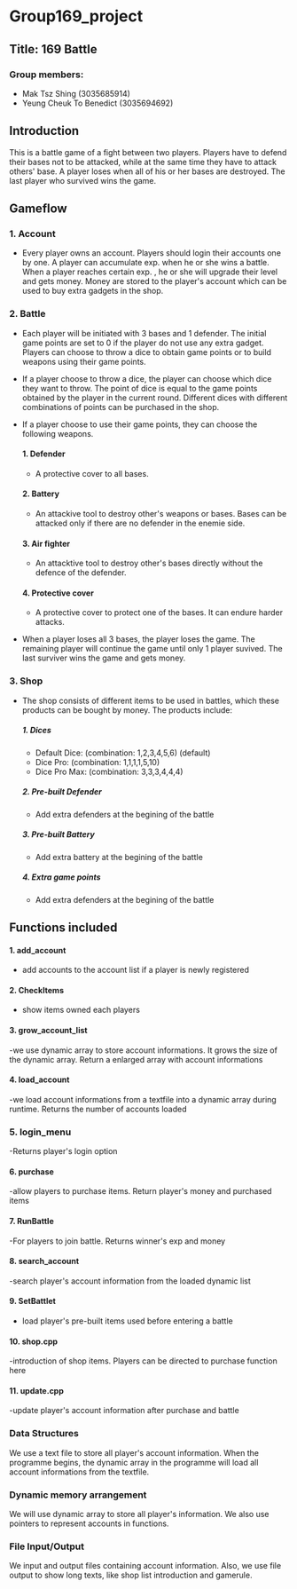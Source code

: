 # Group169_project
## Title: 169 Battle
### Group members: 
- Mak Tsz Shing (3035685914)
- Yeung Cheuk To Benedict (3035694692)

## Introduction
This is a battle game of a fight between two players. Players have to defend their bases not to be attacked, while at the same time they have to attack others' base. A player loses when all of his or her bases are destroyed. The last player who survived wins the game.

## Gameflow
### 1. Account
  - Every player owns an account. Players should login their accounts one by one. A player can accumulate exp. when he or she wins a battle. When a player reaches certain exp. , he or she will upgrade their level and gets money. Money are stored to the player's account which can be used to buy extra gadgets in the shop.

### 2. Battle
  - Each player will be initiated with 3 bases and 1 defender. The initial game points are set to 0 if the player do not use any extra gadget. Players can choose to throw a dice to obtain game points or to build weapons using their game points.
  - If a player choose to throw a dice, the player can choose which dice they want to throw. The point of dice is equal to the game points obtained by the player in the current round. Different dices with different combinations of points can be purchased in the shop.
  - If a player choose to use their game points, they can choose the following weapons.
  
    #### 1. Defender
      - A protective cover to all bases.
    #### 2. Battery
      - An attackive tool to destroy other's weapons or bases. Bases can be attacked only if there are no defender in the enemie side.
    #### 3. Air fighter
      - An attacktive tool to destroy other's bases directly without the defence of the defender.
    #### 4. Protective cover
      - A protective cover to protect one of the bases. It can endure harder attacks.
  
  - When a player loses all 3 bases, the player loses the game. The remaining player will continue the game until only 1 player suvived. The last surviver wins the game and gets money.

### 3. Shop
  - The shop consists of different items to be used in battles, which these products can be bought by money. The products include:
    ##### 1. Dices
      - Default Dice: (combination: 1,2,3,4,5,6) (default)
      - Dice Pro: (combination: 1,1,1,1,5,10)
      - Dice Pro Max: (combination: 3,3,3,4,4,4)
    ##### 2. Pre-built Defender
      - Add extra defenders at the begining of the battle
    ##### 3. Pre-built Battery
      - Add extra battery at the begining of the battle
    ##### 4. Extra game points
      - Add extra defenders at the begining of the battle

## Functions included
#### 1. add_account
  - add accounts to the account list if a player is newly registered 
 #### 2. CheckItems
  - show items owned each players 
 #### 3. grow_account_list
  -we use dynamic array to store account informations. It grows the size of the dynamic array. Return a enlarged array with account informations 
 #### 4. load_account
  -we load account informations from a textfile into a dynamic array during runtime. Returns the number of accounts loaded
 ### 5. login_menu
  -Returns player's login option
 #### 6. purchase
  -allow players to purchase items. Return player's money and purchased items
 #### 7. RunBattle
  -For players to join battle. Returns winner's exp and money
 #### 8. search_account
  -search player's account information from the loaded dynamic list
 #### 9. SetBattlet
  - load player's pre-built items used before entering a battle
 #### 10. shop.cpp
  -introduction of shop items. Players can be directed to purchase function here
 #### 11. update.cpp
  -update player's account information after purchase and battle

### Data Structures
We use a text file to store all player's account information. When the programme begins, the dynamic array in the programme will load all account informations from the textfile. 

### Dynamic memory arrangement
We will use dynamic array to store all player's information. We also use pointers to represent accounts in functions.

### File Input/Output
We input and output files containing account information. Also, we use file output to show long texts, like shop list introduction and gamerule.

